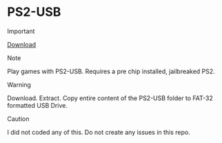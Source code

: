 # PS2-USB
> [!IMPORTANT]
> <a href="https://github.com/ny4rlk0/PS2-USB/releases/download/PS2-USB-Download/PS2-USB.7z">Download</a>

> [!NOTE]
> Play games with PS2-USB. Requires a pre chip installed, jailbreaked PS2. 

> [!WARNING]
>Download. Extract. Copy entire content of the PS2-USB folder to FAT-32 formatted USB Drive.

> [!CAUTION]
> I did not coded any of this. Do not create any issues in this repo.
